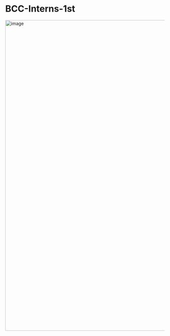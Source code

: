 # BCC-Interns-1st

<img width="1910" height="982" alt="image" src="https://github.com/user-attachments/assets/93629a42-5020-444a-9b8e-ca1e5e07c99e" />

